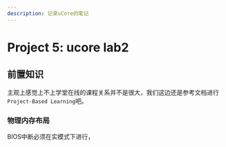 ```yaml
---
description: 记录uCore的笔记
---
```


# Project 5: ucore lab2

## 前置知识

主观上感觉上不上学堂在线的课程关系并不是很大，我们这边还是参考文档进行`Project-Based Learning`吧。

### 物理内存布局

BIOS中断必须在实模式下进行，
